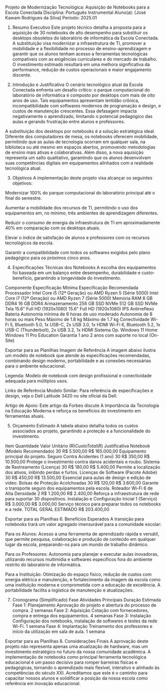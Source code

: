 Projeto de Modernização Tecnológica: Aquisição de Notebooks para a Escola Conectada
Disciplina: Português Instrumental
Aluno(a): [José Kawam Rodrigues da Silva]
Período: 2025.01

1. Resumo Executivo
Este projeto técnico detalha a proposta para a aquisição de 30 notebooks de alto desempenho para substituir os desktops obsoletos do laboratório de informática da Escola Conectada. A substituição visa modernizar a infraestrutura de TI, promover a mobilidade e a flexibilidade no processo de ensino-aprendizagem e garantir que os alunos tenham acesso a ferramentas tecnológicas compatíveis com as exigências curriculares e do mercado de trabalho. O investimento estimado resultará em uma melhora significativa da performance, redução de custos operacionais e maior engajamento discente.

2. Introdução e Justificativa
O cenário tecnológico atual da Escola Conectada enfrenta um desafio crítico: o parque computacional do laboratório de informática é composto por desktops com mais de oito anos de uso. Tais equipamentos apresentam lentidão crônica, incompatibilidade com softwares modernos de programação e design, e custos de manutenção crescentes. Essa defasagem impacta negativamente o aprendizado, limitando o potencial pedagógico das aulas e gerando frustração entre alunos e professores.

A substituição dos desktops por notebooks é a solução estratégica ideal. Diferente dos computadores de mesa, os notebooks oferecem mobilidade, permitindo que as aulas de tecnologia ocorram em qualquer sala, na biblioteca ou até mesmo em espaços abertos, promovendo metodologias de ensino mais ativas e colaborativas. Além disso, a nova aquisição representa um salto qualitativo, garantindo que os alunos desenvolvam suas competências digitais em equipamentos alinhados com a realidade tecnológica atual.

3. Objetivos
A implementação deste projeto visa alcançar os seguintes objetivos:

Modernizar 100% do parque computacional do laboratório principal até o final do semestre.

Aumentar a mobilidade dos recursos de TI, permitindo o uso dos equipamentos em, no mínimo, três ambientes de aprendizagem diferentes.

Reduzir o consumo de energia da infraestrutura de TI em aproximadamente 40% em comparação com os desktops atuais.

Elevar o índice de satisfação de alunos e professores com os recursos tecnológicos da escola.

Garantir a compatibilidade com todos os softwares exigidos pelo plano pedagógico para os próximos cinco anos.

4. Especificações Técnicas dos Notebooks
A escolha dos equipamentos foi baseada em um balanço entre desempenho, durabilidade e custo-benefício, garantindo a longevidade do investimento.

Componente	Especificação Mínima	Especificação Recomendada
Processador	Intel Core i5 (12ª Geração) ou AMD Ryzen 5 (Série 5000)	Intel Core i7 (12ª Geração) ou AMD Ryzen 7 (Série 5000)
Memória RAM	8 GB DDR4	16 GB DDR4
Armazenamento	256 GB SSD NVMe	512 GB SSD NVMe
Tela	15.6" Full HD (1920x1080)	15.6" Full HD (1920x1080) IPS Antirreflexo
Bateria	Autonomia mínima de 6 horas de uso moderado	Autonomia de 8 horas ou mais
Peso	Máximo de 1.8 kg	Máximo de 1.7 kg
Conectividade	Wi-Fi 5, Bluetooth 5.0, 1x USB-C, 2x USB 3.0, 1x HDMI	Wi-Fi 6, Bluetooth 5.2, 1x USB-C (Thunderbolt), 2x USB 3.2, 1x HDMI
Sistema Op.	Windows 11 Home	Windows 11 Pro Education
Garantia	1 ano	2 anos com suporte no local (On-Site)

Exportar para as Planilhas
Imagem de Referência
A imagem abaixo ilustra um modelo de notebook que atende às especificações recomendadas, combinando design moderno, portabilidade e as conexões necessárias para o ambiente educacional.

Legenda: Modelo de notebook com design profissional e conectividade adequada para múltiplos usos.

Links de Referência
Modelo Similar: Para referência de especificações e design, veja o Dell Latitude 3420 no site oficial da Dell.

Artigo de Apoio: Este artigo da Forbes discute A Importância da Tecnologia na Educação Moderna e reforça os benefícios do investimento em ferramentas atuais.

5. Orçamento Estimado
A tabela abaixo detalha todos os custos associados ao projeto, garantindo a proteção e a funcionalidade do investimento.

Item	Quantidade	Valor Unitário (R$)	Custo Total (R$)	Justificativa
Notebook (Modelo Recomendado)	30	R$ 5.500,00	R$ 165.000,00	Equipamento principal do projeto.
Seguro Contra Acidentes (1 ano)	30	R$ 350,00	R$ 10.500,00	Protege o investimento contra danos acidentais e roubo.
Sistema de Rastreamento (Licença)	30	R$ 180,00	R$ 5.400,00	Permite a localização dos ativos, inibindo perdas e furtos.
Licenças de Software (Pacote Adobe)	30	R$ 450,00	R$ 13.500,00	Essencial para aulas de design e edição de vídeo.
Bolsas de Proteção Acolchoadas	30	R$ 120,00	R$ 3.600,00	Garante o transporte seguro dos equipamentos pela escola.
Roteador Wi-Fi 6 de Alta Densidade	2	R$ 1.200,00	R$ 2.400,00	Reforça a infraestrutura de rede para suportar 30 dispositivos.
Instalação e Configuração Inicial	1 (Serviço)	R$ 3.000,00	R$ 3.000,00	Serviço técnico para preparar todos os notebooks e a rede.
TOTAL GERAL ESTIMADO			R$ 203.400,00	

Exportar para as Planilhas
6. Benefícios Esperados
A transição para notebooks trará um valor agregado imensurável para a comunidade escolar:

Para os Alunos: Acesso a uma ferramenta de aprendizado rápida e versátil, que permite pesquisa, colaboração e produção de conteúdo em qualquer lugar da escola, preparando-os para um mundo de trabalho dinâmico.

Para os Professores: Autonomia para planejar e executar aulas inovadoras, utilizando recursos multimídia e softwares específicos fora do ambiente restrito do laboratório de informática.

Para a Instituição: Otimização do espaço físico, redução de custos com energia elétrica e manutenção, e fortalecimento da imagem da escola como uma instituição moderna e comprometida com a educação de excelência. A portabilidade facilita a logística de manutenção e atualizações.

7. Cronograma (Simplificado)
Fase	Atividades Principais	Duração Estimada
Fase 1: Planejamento	Aprovação do projeto e abertura do processo de compra.	2 semanas
Fase 2: Aquisição	Cotação com fornecedores, compra e entrega dos equipamentos.	4 semanas
Fase 3: Instalação	Configuração dos notebooks, instalação de softwares e testes da rede Wi-Fi.	1 semana
Fase 4: Implantação	Treinamento dos professores e início da utilização em sala de aula.	1 semana

Exportar para as Planilhas
8. Considerações Finais
A aprovação deste projeto não representa apenas uma atualização de hardware, mas um investimento estratégico no futuro da nossa comunidade acadêmica. A implementação de notebooks como principal ferramenta tecnológica educacional é um passo decisivo para romper barreiras físicas e pedagógicas, tornando o aprendizado mais flexível, interativo e alinhado às competências do século XXI. Acreditamos que este é o caminho para capacitar nossos alunos e solidificar a posição da nossa escola como referência em inovação educacional.






